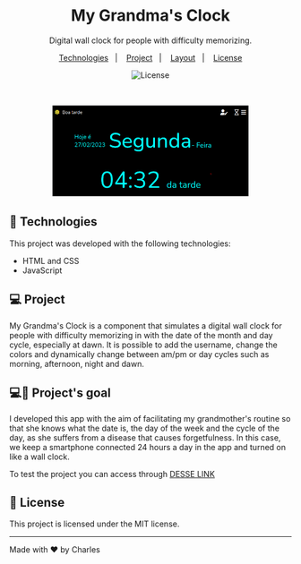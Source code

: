 <h1 align="center"> My Grandma's Clock </h1>

<p align="center">
Digital wall clock for people with difficulty memorizing.
</p>

<p align="center">
  <a href="#-technologies">Technologies</a>&nbsp;&nbsp;&nbsp;|&nbsp;&nbsp;&nbsp;
  <a href="#-projeto">Project</a>&nbsp;&nbsp;&nbsp;|&nbsp;&nbsp;&nbsp;
  <a href="#-layout">Layout</a>&nbsp;&nbsp;&nbsp;|&nbsp;&nbsp;&nbsp;
  <a href="#memo-licença">License</a>
</p>

<p align="center">
  <img alt="License" src="https://img.shields.io/static/v1?label=license&message=MIT&color=49AA26&labelColor=000000">
</p>

<br>

<p align="center">
  <img alt="" src=".github/preview.png" width="70%">
</p>

<a id="user-content--technologies" class="anchor" aria-hidden="true" href="#-technologies"></a>
## 🚀 Technologies

This project was developed with the following technologies:

- HTML and CSS
- JavaScript


## 💻 Project

My Grandma's Clock is a component that simulates a digital wall clock for people with difficulty memorizing in with the date of the month and day cycle, especially at dawn.
It is possible to add the username, change the colors and dynamically change between am/pm or day cycles such as morning, afternoon, night and dawn.

## 💻🔖 Project's goal
I developed this app with the aim of facilitating my grandmother's routine so that she knows what the date is, the day of the week and the cycle of the day, as she suffers from a disease that causes forgetfulness.
In this case, we keep a smartphone connected 24 hours a day in the app and turned on like a wall clock.

To test the project you can access through  [DESSE LINK](https://charles-mrt.github.io/my-grandma-clock/)

## :memo: License

This project is licensed under the MIT license.

---

Made with ♥ by Charles
